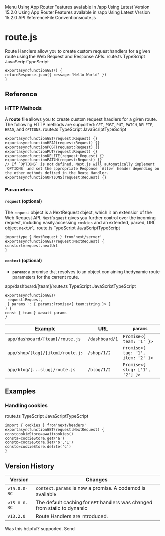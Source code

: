 Menu
Using App Router
Features available in /app
Using Latest Version
15.2.0
Using App Router
Features available in /app
Using Latest Version
15.2.0
API ReferenceFile Conventionsroute.js
# route.js
Route Handlers allow you to create custom request handlers for a given route using the Web Request and Response APIs.
route.ts
TypeScript
JavaScriptTypeScript
```
exportasyncfunctionGET() {
returnResponse.json({ message:'Hello World' })
}
```

## Reference
### HTTP Methods
A **route** file allows you to create custom request handlers for a given route. The following HTTP methods are supported: `GET`, `POST`, `PUT`, `PATCH`, `DELETE`, `HEAD`, and `OPTIONS`.
route.ts
TypeScript
JavaScriptTypeScript
```
exportasyncfunctionGET(request:Request) {}
exportasyncfunctionHEAD(request:Request) {}
exportasyncfunctionPOST(request:Request) {}
exportasyncfunctionPUT(request:Request) {}
exportasyncfunctionDELETE(request:Request) {}
exportasyncfunctionPATCH(request:Request) {}
// If `OPTIONS` is not defined, Next.js will automatically implement `OPTIONS` and set the appropriate Response `Allow` header depending on the other methods defined in the Route Handler.
exportasyncfunctionOPTIONS(request:Request) {}
```

### Parameters
#### `request` (optional)
The `request` object is a NextRequest object, which is an extension of the Web Request API. `NextRequest` gives you further control over the incoming request, including easily accessing `cookies` and an extended, parsed, URL object `nextUrl`.
route.ts
TypeScript
JavaScriptTypeScript
```
importtype { NextRequest } from'next/server'
exportasyncfunctionGET(request:NextRequest) {
consturl=request.nextUrl
}
```

#### `context` (optional)
  * **`params`**: a promise that resolves to an object containing thedynamic route parameters for the current route.


app/dashboard/[team]/route.ts
TypeScript
JavaScriptTypeScript
```
exportasyncfunctionGET(
 request:Request,
 { params }: { params:Promise<{ team:string }> }
) {
const { team } =await params
}
```

Example| URL| `params`  
---|---|---  
`app/dashboard/[team]/route.js`| `/dashboard/1`| `Promise<{ team: '1' }>`  
`app/shop/[tag]/[item]/route.js`| `/shop/1/2`| `Promise<{ tag: '1', item: '2' }>`  
`app/blog/[...slug]/route.js`| `/blog/1/2`| `Promise<{ slug: ['1', '2'] }>`  
## Examples
### Handling cookies
route.ts
TypeScript
JavaScriptTypeScript
```
import { cookies } from'next/headers'
exportasyncfunctionGET(request:NextRequest) {
constcookieStore=awaitcookies()
consta=cookieStore.get('a')
constb=cookieStore.set('b','1')
constc=cookieStore.delete('c')
}
```

## Version History
Version| Changes  
---|---  
`v15.0.0-RC`| `context.params` is now a promise. A codemod is available  
`v15.0.0-RC`| The default caching for `GET` handlers was changed from static to dynamic  
`v13.2.0`| Route Handlers are introduced.  
Was this helpful?
supported.
Send
